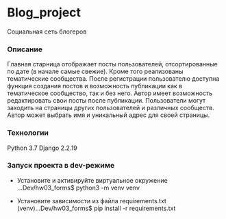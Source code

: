 # Blog_project
Социальная сеть блогеров

### Описание
Главная старница отображает посты пользователей, отсортированные по дате (в начале самые свежие).
Кроме того реализованы тематические сообщества.
После регистрации пользователю доступна функция создания постов и возможность публикации как в тематическое сообщество, так и без него. Автор имеет возможность редактировать свои посты после публикации.
Пользователи могут заходить на страницы других пользователей и различных сообществ.
Автор может выбрать имя и уникальный адрес для своей страницы.

### Технологии
Python 3.7
Django 2.2.19

### Запуск проекта в dev-режиме
- Установите и активируйте виртуальное окружение
...Dev/hw03_forms$ python3 -m venv venv

- Установите зависимости из файла requirements.txt
 (venv)...Dev/hw03_forms$ pip install -r requirements.txt
